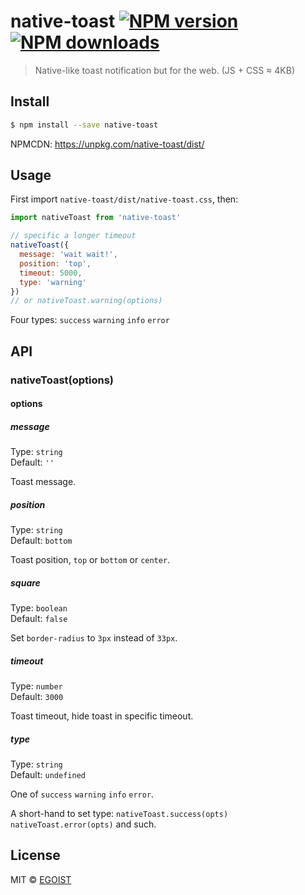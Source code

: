# native-toast [![NPM version](https://img.shields.io/npm/v/native-toast.svg)](https://npmjs.com/package/native-toast) [![NPM downloads](https://img.shields.io/npm/dm/native-toast.svg)](https://npmjs.com/package/native-toast)

> Native-like toast notification but for the web. (JS + CSS ≈ 4KB)

## Install

```bash
$ npm install --save native-toast
```

NPMCDN: https://unpkg.com/native-toast/dist/

## Usage

First import `native-toast/dist/native-toast.css`, then:

```js
import nativeToast from 'native-toast'

// specific a longer timeout
nativeToast({
  message: 'wait wait!',
  position: 'top',
  timeout: 5000,
  type: 'warning'
})
// or nativeToast.warning(options)
```

Four types: `success` `warning` `info` `error`

## API

### nativeToast(options)

#### options

##### message

Type: `string`<br>
Default: `''`

Toast message.

##### position

Type: `string`<br>
Default: `bottom`

Toast position, `top` or `bottom` or `center`.

##### square

Type: `boolean`<br>
Default: `false`

Set `border-radius` to `3px` instead of `33px`.

##### timeout

Type: `number`<br>
Default: `3000`

Toast timeout, hide toast in specific timeout.

##### type

Type: `string`<br>
Default: `undefined`

One of `success` `warning` `info` `error`.

A short-hand to set type: `nativeToast.success(opts)` `nativeToast.error(opts)` and such.

## License

MIT © [EGOIST](https://github.com/egoist)

